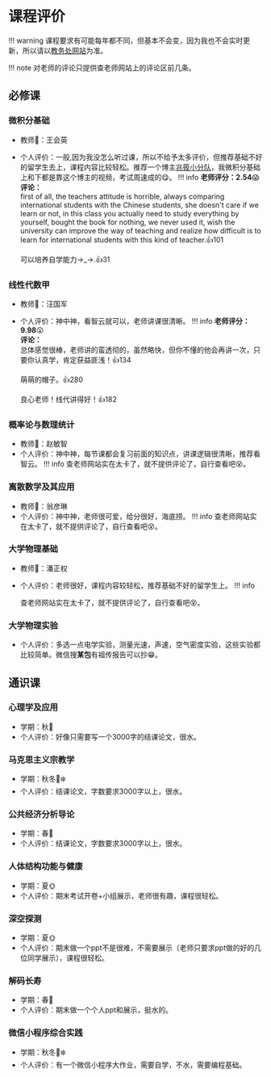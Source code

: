 # 课程评价
!!! warning
    课程要求有可能每年都不同，但基本不会变，因为我也不会实时更新，所以请以[教务处网站](http://zdbk.zju.edu.cn/jwglxt/xtgl/login_slogin.html?language=zh_CN&_t=1705727432184)为准。

!!! note
    对老师的评论只提供查老师网站上的评论区前几条。
## 必修课

### 微积分基础
* 教师💁：王会英 
* 个人评价：一般,因为我没怎么听过课，所以不给予太多评价，但推荐基础不好的留学生去上，课程内容比较轻松。推荐一个博主[兆筱小分队](https://space.bilibili.com/386629955/channel/collectiondetail?sid=417612)，我微积分基础上和下都是靠这个博主的视频，考试周速成的😋。
!!! info
    **老师评分：2.54**😱<br>
    **评论：**<br>
    first of all, the teachers attitude is horrible, always comparing international students with the Chinese students, she doesn't care if we learn or not, in this class you actually need to study everything by yourself, bought the book for nothing, we never used it, wish the university can improve the way of teaching and realize how difficult is to learn for international students with this kind of teacher.👍101

    可以培养自学能力→_→.👍31


### 线性代数甲
* 教师💁：汪国军
* 个人评价：神中神，看智云就可以，老师讲课很清晰。
!!! info
    **老师评分：9.98**😮<br>
    **评论：**<br>
    总体感觉很棒，老师讲的蛮透彻的，虽然略快，但你不懂的他会再讲一次，只要你认真学，肯定获益匪浅！👍134

    萌萌的帽子。👍280

    良心老师！线代讲得好！👍182



### 概率论与数理统计
* 教师💁：赵敏智
* 个人评价：神中神，每节课都会复习前面的知识点，讲课逻辑很清晰，推荐看智云。
!!! info
    查老师网站实在太卡了，就不提供评论了，自行查看吧😵。


### 离散数学及其应用
* 教师💁：翁彦琳
* 个人评价：神中神，老师很可爱，给分很好，海底捞。
!!! info
    查老师网站实在太卡了，就不提供评论了，自行查看吧😵。




### 大学物理基础
* 教师💁：潘正权
* 个人评价：老师很好，课程内容较轻松，推荐基础不好的留学生上。
!!! info

    查老师网站实在太卡了，就不提供评论了，自行查看吧😵。




### 大学物理实验
* 个人评价：多选一点电学实验，测量光速，声速，空气密度实验，这些实验都比较简单。微信搜**某包**有祖传报告可以抄😁。

## 通识课

### 心理学及应用
* 学期：秋🍁
* 个人评价：好像只需要写一个3000字的结课论文，很水。
  
### 马克思主义宗教学
* 学期：秋冬🍁❄️
* 个人评价：结课论文，字数要求3000字以上，很水。

### 公共经济分析导论
* 学期：春🌷
* 个人评价：结课论文，字数要求3000字以上，很水。

### 人体结构功能与健康
* 学期：夏🌞
* 个人评价：期末考试开卷+小组展示，老师很有趣，课程很轻松。


### 深空探测
* 学期：夏🌞
* 个人评价：期末做一个ppt不是很难，不需要展示（老师只要求ppt做的好的几位同学展示），课程很轻松。

### 解码长寿
* 学期：春🌷
* 个人评价：期末做一个个人ppt和展示，挺水的。

### 微信小程序综合实践
* 学期：秋冬🍁❄️
* 个人评价：有一个微信小程序大作业，需要自学，不水，需要编程基础。